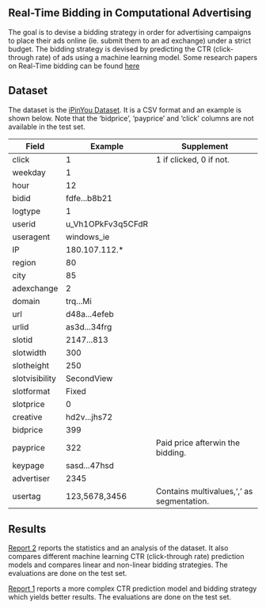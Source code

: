 
## Real-Time Bidding in Computational Advertising
The goal is to devise a bidding strategy in order for advertising campaigns to place their ads online (ie. submit them to an ad exchange) under a strict budget. The bidding strategy is devised by predicting the CTR (click-through rate) of ads using a machine learning model.
Some research papers on Real-Time bidding can be found [here](https://github.com/wnzhang/rtb-papers)

## Dataset
The dataset is the [iPinYou Dataset](http://data.computational-advertising.org/). It is a CSV format and an example is shown below. Note that the ‘bidprice’, ‘payprice’ and ‘click’ columns are not available in the test set.

|Field  |Example|Supplement|
|-------|-------|-------|
|click |1 |1 if clicked, 0 if not.
|weekday |1
|hour |12
|bidid |fdfe...b8b21
|logtype |1
|userid |u_Vh1OPkFv3q5CFdR
|useragent |windows_ie
|IP |180.107.112.*
|region |80
|city |85
|adexchange |2
|domain |trq...Mi
|url |d48a...4efeb
|urlid |as3d...34frg
|slotid |2147...813
|slotwidth |300
|slotheight |250
|slotvisibility |SecondView
|slotformat |Fixed
|slotprice |0
|creative |hd2v...jhs72
|bidprice |399
|payprice |322 |Paid price afterwin the bidding.
|keypage |sasd...47hsd
|advertiser |2345
|usertag |123,5678,3456 |Contains multivalues,‘,’ as segmentation.


## Results
[Report 2](https://github.com/oghabi/Real-Time-Bidding/blob/master/Report%201.pdf) reports the statistics and an analysis of the dataset. It also compares different machine learning CTR (click-through rate) prediction models and compares linear and non-linear bidding strategies. The evaluations are done on the test set.

[Report 1](https://github.com/oghabi/Real-Time-Bidding/blob/master/Report%202.pdf) reports a more complex CTR prediction model and bidding strategy which yields better results. The evaluations are done on the test set.
